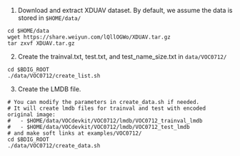 1. Download and extract XDUAV dataset. By default, we assume the data is stored in `$HOME/data/`
  ```Shell
  cd $HOME/data
  wget https://share.weiyun.com/lQllOGWo/XDUAV.tar.gz
  tar zxvf XDUAV.tar.gz
  ```

2. Create the trainval.txt, test.txt, and test_name_size.txt in `data/VOC0712/`
  ```Shell
  cd $BDIG_ROOT
  ./data/VOC0712/create_list.sh
  ```

3. Create the LMDB file.
  ```Shell
  # You can modify the parameters in create_data.sh if needed.
  # It will create lmdb files for trainval and test with encoded original image:
  #   - $HOME/data/VOCdevkit/VOC0712/lmdb/VOC0712_trainval_lmdb
  #   - $HOME/data/VOCdevkit/VOC0712/lmdb/VOC0712_test_lmdb
  # and make soft links at examples/VOC0712/
  cd $BDIG_ROOT
  ./data/VOC0712/create_data.sh
  ```
